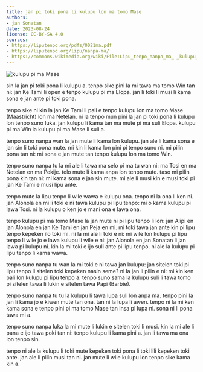```yaml
---
title: jan pi toki pona li kulupu lon ma tomo Mase
authors:
- jan Sonatan
date: 2023-08-24
license: CC-BY-SA 4.0
sources:
- https://liputenpo.org/pdfs/0021ma.pdf
- https://liputenpo.org/lipu/nanpa-ma/
- https://commons.wikimedia.org/wiki/File:Lipu_tenpo_nanpa_ma_-_kulupu_pi_ma_Mase.png
---
```


![kulupu pi ma Mase](https://upload.wikimedia.org/wikipedia/commons/e/e0/Lipu_tenpo_nanpa_ma_-_kulupu_pi_ma_Mase.png)

sin la jan pi toki pona li kulupu a. tenpo sike pini la mi tawa ma tomo Win tan ni: jan Ke Tami li open e tenpo kulupu pi ma Elopa. jan li toki li musi li kama sona e jan ante pi toki pona.

tenpo sike ni kin la jan Ke Tami li pali e tenpo kulupu lon ma tomo Mase (Maastricht) lon ma Netelan. ni la tenpo mun pini la jan pi toki pona li kulupu lon tenpo suno luka. jan kulupu li kama tan ma mute pi ma suli Elopa. kulupu pi ma Win la kulupu pi ma Mase li suli a.

tenpo suno nanpa wan la jan mute li kama lon kulupu. jan ale li kama sona e jan sin li toki pona mute. mi kin li kama lon pini pi tenpo suno ni. mi pilin pona tan ni: mi sona e jan mute tan tenpo kulupu lon ma tomo Win.

tenpo suno nanpa tu la mi ale li tawa ma selo pi ma tu wan ni: ma Tosi en ma Netelan en ma Pekije. telo mute li kama anpa lon tenpo mute. taso mi pilin pona kin tan ni: mi kama sona e jan sin mute. mi ale li musi kin e musi toki pi jan Ke Tami e musi lipu ante.

tenpo mute la lipu tenpo li wile wawa e kulupu ona. tenpo ni la ona li ken ni. jan Alonola en mi li toki e ni tawa kulupu pi lipu tenpo: mi o kama kulupu pi lawa Tosi. ni la kulupu o ken jo e mani ona e lawa ona.

tenpo kulupu pi ma tomo Mase la jan mute ni pi lipu tenpo li lon: jan Alipi en jan Alonola en jan Ke Tami en jan Peja en mi. mi toki tawa jan ante kin pi lipu tenpo kepeken ilo toki mi. ni la mi ale li toki e ni: mi wile lon kulupu pi lipu tenpo li wile jo e lawa kulupu li wile e ni: jan Alonola en jan Sonatan li jan lawa pi kulupu ni. kin la mi toki e ijo suli ante pi lipu tenpo. ni ale la kulupu pi lipu tenpo li kama wawa.

tenpo suno nanpa tu wan la mi toki e ni tawa jan kulupu: jan sitelen toki pi lipu tenpo li sitelen toki kepeken nasin seme? ni la jan li pilin e ni: mi kin ken pali lon kulupu pi lipu tenpo a. tenpo suno sama la kulupu suli li tawa tomo pi sitelen tawa li lukin e sitelen tawa Papi (Barbie).

tenpo suno nanpa tu tu la kulupu li tawa lupa suli lon anpa ma. tenpo pini la jan li kama jo e kiwen mute tan ona. tan ni la lupa li awen. tenpo ni la mi ken kama sona e tenpo pini pi ma tomo Mase tan insa pi lupa ni. sona ni li pona tawa mi a.

tenpo suno nanpa luka la mi mute li lukin e sitelen toki li musi. kin la mi ale li pana e ijo tawa poki tan ni: tenpo kulupu li kama pini a. jan li tawa ma ona lon tenpo sin.

tenpo ni ale la kulupu li toki mute kepeken toki pona li toki lili kepeken toki ante. jan ale li pilin musi tan ni. jan mute li wile kulupu lon tenpo sike kama kin a.